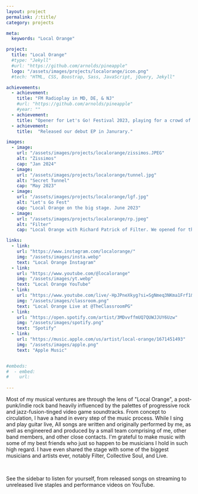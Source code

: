 ```yaml
---
layout: project
permalink: /:title/
category: projects

meta:
  keywords: "Local Orange"

project:
  title: "Local Orange"
  #type: "Jekyll"
  #url: "https://github.com/arnolds/pineapple"
  logo: "/assets/images/projects/localorange/icon.png"
  #tech: "HTML, CSS, Boostrap, Sass, JavaScript, jQuery, Jekyll"

achievements:
  - achievement:
    title: "FM Radioplay in MD, DE, & NJ"
    #url: "https://github.com/arnolds/pineapple"
    #year: ""
  - achievement:
    title: "Opener for Let's Go! Festival 2023, playing for a crowd of 400+ people."
  - achievement:
    title:  "Released our debut EP in Janurary."

images:
  - image:
    url: "/assets/images/projects/localorange/zissimos.JPEG"
    alt: "Zissimos"
    cap: "Jan 2024"
  - image:
    url: "/assets/images/projects/localorange/tunnel.jpg"
    alt: "Secret Tunnel"
    cap: "May 2023"
  - image:
    url: "/assets/images/projects/localorange/lgf.jpg"
    alt: "Let's Go Fest"
    cap: "Local Orange on the big stage. June 2023"
  - image:
    url: "/assets/images/projects/localorange/rp.jpeg"
    alt: "Filter"
    cap: "Local Orange with Richard Patrick of Filter. We opened for them! June 2023"

links:
  - link:
    url: "https://www.instagram.com/localorange/"
    img: "/assets/images/insta.webp"
    text: "Local Orange Instagram"
  - link:
    url: "https://www.youtube.com/@localorange"
    img: "/assets/images/yt.webp"
    text: "Local Orange YouTube"
  - link:
    url: "https://www.youtube.com/live/-HpJPneXkyg?si=SgNmeq3NKma1Frf1&t=901"
    img: "/assets/images/classroom.png"
    text: "Local Orange Live at @TheClassroomPG"
  - link:
    url: "https://open.spotify.com/artist/3MDvvffmUQ7QUWJJUY6Uzw"
    img: "/assets/images/spotify.png"
    text: "Spotify"
  - link:
    url: "https://music.apple.com/us/artist/local-orange/1671451493"
    img: "/assets/images/apple.png"
    text: "Apple Music"


#embeds:
#  - embed:
#    url: 
  
---
```

<p>Most of my musical ventures are through the lens of "Local Orange", a post-punk/indie rock band heavily influenced by the palettes of progressive rock and jazz-fusion-tinged video game soundtracks. From concept to circulation, I have a hand in every step of the music process. While I sing and play guitar live, All songs are written and originally performed by me, as well as engineered and produced by a small team comprising of me, other band members, and other close contacts. I'm grateful to make music with some of my best friends who just so happen to be musicians I hold in such high regard. I have even shared the stage with some of the biggest musicians and artists ever, notably Filter, Collective Soul, and Live.</p>
&nbsp;
<p>
See the sidebar to listen for yourself, from released songs on streaming to unreleased live staples and performance videos on YouTube.</p>
